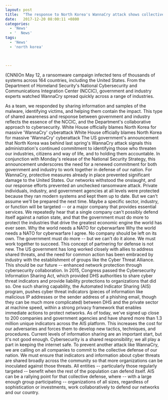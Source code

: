 ```yaml
---
layout: post
title:  "The response to North Korea's WannaCry attack shows collective defense works"
date:   2017-12-20 08:00:11 +0800
categories: 
  - 'News'
  - '  News'
tags: 
  - 'News'
  - 'north korea'
 
  
    
---
```

(CNN)On May 12, a ransomware campaign infected tens of thousands of systems across 164 countries, including the United States. From the Department of Homeland Security's National Cybersecurity and Communications Integration Center (NCCIC), government and industry experts watched WannaCry spread quickly across a range of industries.

As a team, we responded by sharing information and samples of the malware, identifying victims, and helping them contain the impact. This type of shared awareness and response between government and industry reflects the essence of the NCCIC, and the Department's collaborative approach to cybersecurity.
White House officially blames North Korea for massive &#39;WannaCry&#39; cyberattack
White House officially blames North Korea for massive 'WannaCry' cyberattack
The US government's announcement that North Korea was behind last spring's WannaCry attack signals this administration's continued commitment to identifying those who threaten our industries, citizens and way of life, and to holding them accountable. In conjunction with Monday's release of the National Security Strategy, this announcement underscores the need for a renewed commitment for both government and industry to work together in defense of our nation.
For WannaCry, protective measures already in place prevented significant damage to the United States. Our networks withstood the onslaught, and our response efforts prevented an unchecked ransomware attack. Private individuals, industry, and government agencies at all levels were protected because they ran modern systems and kept them up to date.
But we can't assume we'll be prepared the next time. Maybe a specific sector, industry, or function will be targeted -- or a major company that provides essential services. We repeatedly hear that a single company can't possibly defend itself against a nation state, and that the government must do more to protect the industries that drive the greatest economic engine the world has ever seen.
Why the world needs a NATO for cyberwarfare
Why the world needs a NATO for cyberwarfare
I agree. No company should be left on its own. The government must do more -- but we can't do it alone. We must work together to succeed. This concept of partnering for defense is not new.
The US government has long worked closely with allies to address shared threats, and the need for common action has been embraced by industry with the establishment of groups like the Cyber Threat Alliance. This should be our future -- enhanced network protection through cybersecurity collaboration.
In 2015, Congress passed the Cybersecurity Information Sharing Act, which provided DHS authorities to share cyber threat indicators and provide liability protections to organizations that did so. One such sharing capability, the Automated Indicator Sharing (AIS) program, pushes cyber threat indicators (pieces of information like malicious IP addresses or the sender address of a phishing email, though they can be much more complicated) between DHS and the private sector at machine speed, within a strong privacy framework that enables immediate actions to protect networks.
As of today, we've signed up close to 200 companies and government agencies and have shared more than 1.3 million unique indicators across the AIS platform. This increases the cost for our adversaries and forces them to develop new tactics, techniques, and procedures.
Current levels of information sharing are an important start, but it's not good enough. Cybersecurity is a shared responsibility; we all play a part in keeping the internet safe. To prevent another attack like WannaCry, we are calling on all companies to commit to the collective defense of our nation.
We must ensure that indicators and information about cyber threats are shared broadly across the community so that more organizations can be inoculated against those threats. All entities -- particularly those regularly targeted -- benefit when the rest of the population can defend itself. AIS can be a rallying point for that collective defense, where -- with a large enough group participating -- organizations of all sizes, regardless of sophistication or investments, work collaboratively to defend our networks and our country.